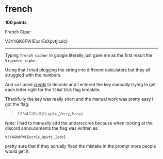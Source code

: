 # french

**100 points**

French Ciper

V3Y4GK0FW{EccrEsXpvtjIcdc}

___

Typing `french cipher` in google literally just gave me as the first result the `Vigenère ciphe`.

Using that I tried plugging the string into different calculators but they all struggled with the numbers.

And so I used [cryptii](https://cryptii.com/pipes/vigenere-cipher) to decode and I entered the key manually trying to get each letter right for the `T3N4CI0US` flag template. 

Thankfully the key was really short and the manual work was pretty easy I got the flag:

> T3N4CI0US{CrypTo_Verry_Easy}

_Note:_ I had to manually add the underscores because when looking at the discord annoucements the flag was written as:

`V3Y4GK0FW{EccrEs_Xpvtj_Icdc}`

pretty sure that if they acrually fixed the mistake in the prompt more people would get it.


